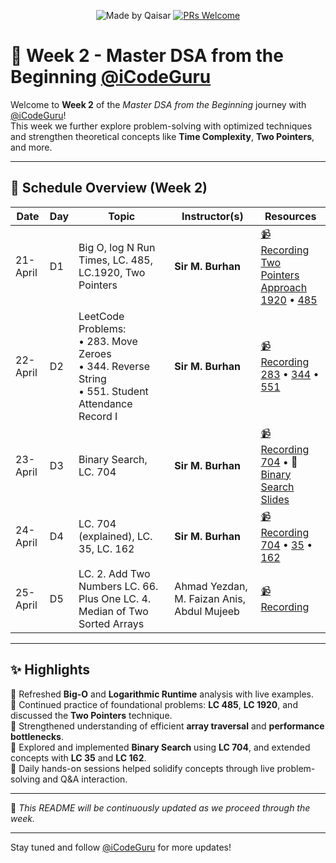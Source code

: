 <div align="center">

![Made by Qaisar](https://img.shields.io/badge/Made%20by-Qaisar%20Abbas-blueviolet)
[![PRs Welcome](https://img.shields.io/badge/PRs-welcome-brightgreen.svg?style=flat-square)](http://makeapullrequest.com)

</div>

# 📘 Week 2 - Master DSA from the Beginning [@iCodeGuru](https://www.linkedin.com/company/icode-guru/posts/?feedView=all)

Welcome to **Week 2** of the *Master DSA from the Beginning* journey with [@iCodeGuru](https://www.linkedin.com/company/icode-guru/posts/?feedView=all)!  
This week we further explore problem-solving with optimized techniques and strengthen theoretical concepts like **Time Complexity**, **Two Pointers**, and more.

---

## 📅 Schedule Overview (Week 2)

| Date      | Day | Topic                                                                 | Instructor(s)                        | Resources |
|-----------|-----|------------------------------------------------------------------------|--------------------------------------|-----------|
| 21-April  | D1  | Big O, log N Run Times, LC. 485, LC.1920, Two Pointers                 | **Sir M. Burhan**                    | [📹 Recording](https://www.facebook.com/iCodeguru/videos/982451057391124/)<br>[Two Pointers Approach](https://www.geeksforgeeks.org/two-pointers-technique/)<br>[1920](https://leetcode.com/problems/build-array-from-permutation/) • [485](https://leetcode.com/problems/max-consecutive-ones/) |
| 22-April  | D2  | LeetCode Problems: <br>• 283. Move Zeroes <br>• 344. Reverse String <br>• 551. Student Attendance Record I | **Sir M. Burhan** | [📹 Recording](https://www.facebook.com/iCodeguru/videos/521517001031144/)<br>[283](https://leetcode.com/problems/move-zeroes/) • [344](https://leetcode.com/problems/reverse-string/) • [551](https://leetcode.com/problems/student-attendance-record-i/) |
| 23-April  | D3  | Binary Search, LC. 704                                                | **Sir M. Burhan**                    | [📹 Recording](https://www.facebook.com/iCodeguru/videos/1177063607018219/)<br>[704](https://leetcode.com/problems/binary-search/) • 📄 [Binary Search Slides](https://drive.google.com/file/d/1Z61llYOTN7vj-B90LTdLOZTKhCUn6ti5/view?usp=sharing) |
| 24-April  | D4  | LC. 704 (explained), LC. 35, LC. 162                                   | **Sir M. Burhan**                    | [📹 Recording](https://www.facebook.com/iCodeguru/videos/704497542256941/)<br>[704](https://leetcode.com/problems/binary-search/) • [35](https://leetcode.com/problems/search-insert-position/) • [162](https://leetcode.com/problems/find-peak-element/) |
25-April | D5 | LC. 2. Add Two Numbers  LC. 66. Plus One  LC. 4. Median of Two Sorted Arrays | Ahmad Yezdan, M. Faizan Anis, Abdul Mujeeb | [📹 Recording](https://www.facebook.com/iCodeguru/videos/1383302149488819/) | 2 • 66 • 4

---

## ✨ Highlights
🔹 Refreshed **Big-O** and **Logarithmic Runtime** analysis with live examples.  
🔹 Continued practice of foundational problems: **LC 485**, **LC 1920**, and discussed the **Two Pointers** technique.  
🔹 Strengthened understanding of efficient **array traversal** and **performance bottlenecks**.  
🔹 Explored and implemented **Binary Search** using **LC 704**, and extended concepts with **LC 35** and **LC 162**.  
🔹 Daily hands-on sessions helped solidify concepts through live problem-solving and Q&A interaction.

---

📌 *This README will be continuously updated as we proceed through the week.*

---

Stay tuned and follow [@iCodeGuru](https://www.linkedin.com/company/icode-guru/posts/?feedView=all) for more updates!
